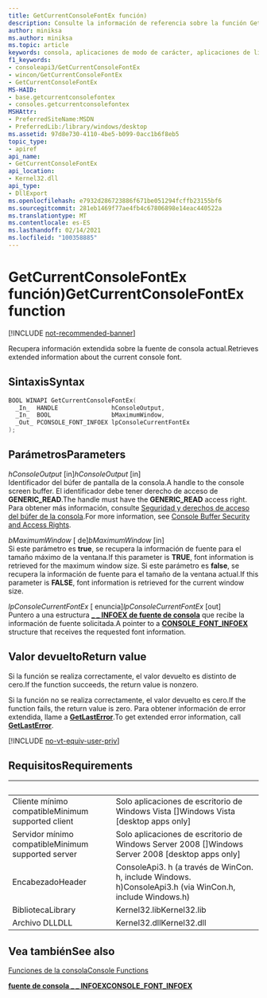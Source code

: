 ```yaml
---
title: GetCurrentConsoleFontEx función)
description: Consulte la información de referencia sobre la función GetCurrentConsoleFontEx, que recupera información extendida sobre la fuente de consola usada actualmente.
author: miniksa
ms.author: miniksa
ms.topic: article
keywords: consola, aplicaciones de modo de carácter, aplicaciones de línea de comandos, aplicaciones de terminal, API de consola
f1_keywords:
- consoleapi3/GetCurrentConsoleFontEx
- wincon/GetCurrentConsoleFontEx
- GetCurrentConsoleFontEx
MS-HAID:
- base.getcurrentconsolefontex
- consoles.getcurrentconsolefontex
MSHAttr:
- PreferredSiteName:MSDN
- PreferredLib:/library/windows/desktop
ms.assetid: 97d8e730-4110-4be5-b099-0acc1b6f8eb5
topic_type:
- apiref
api_name:
- GetCurrentConsoleFontEx
api_location:
- Kernel32.dll
api_type:
- DllExport
ms.openlocfilehash: e7932d286723886f671be051294fcffb23155bf6
ms.sourcegitcommit: 281eb1469f77ae4fb4c67806898e14eac440522a
ms.translationtype: MT
ms.contentlocale: es-ES
ms.lasthandoff: 02/14/2021
ms.locfileid: "100358885"
---
```

# <a name="getcurrentconsolefontex-function"></a><span data-ttu-id="4cd79-104">GetCurrentConsoleFontEx función)</span><span class="sxs-lookup"><span data-stu-id="4cd79-104">GetCurrentConsoleFontEx function</span></span>

[!INCLUDE [not-recommended-banner](./includes/not-recommended-banner.md)]

<span data-ttu-id="4cd79-105">Recupera información extendida sobre la fuente de consola actual.</span><span class="sxs-lookup"><span data-stu-id="4cd79-105">Retrieves extended information about the current console font.</span></span>

## <a name="syntax"></a><span data-ttu-id="4cd79-106">Sintaxis</span><span class="sxs-lookup"><span data-stu-id="4cd79-106">Syntax</span></span>

```C
BOOL WINAPI GetCurrentConsoleFontEx(
  _In_  HANDLE               hConsoleOutput,
  _In_  BOOL                 bMaximumWindow,
  _Out_ PCONSOLE_FONT_INFOEX lpConsoleCurrentFontEx
);
```

## <a name="parameters"></a><span data-ttu-id="4cd79-107">Parámetros</span><span class="sxs-lookup"><span data-stu-id="4cd79-107">Parameters</span></span>

<span data-ttu-id="4cd79-108">*hConsoleOutput* \[in\]</span><span class="sxs-lookup"><span data-stu-id="4cd79-108">*hConsoleOutput* \[in\]</span></span>  
<span data-ttu-id="4cd79-109">Identificador del búfer de pantalla de la consola.</span><span class="sxs-lookup"><span data-stu-id="4cd79-109">A handle to the console screen buffer.</span></span> <span data-ttu-id="4cd79-110">El identificador debe tener derecho de acceso de **GENERIC\_READ**.</span><span class="sxs-lookup"><span data-stu-id="4cd79-110">The handle must have the **GENERIC\_READ** access right.</span></span> <span data-ttu-id="4cd79-111">Para obtener más información, consulte [Seguridad y derechos de acceso del búfer de la consola](console-buffer-security-and-access-rights.md).</span><span class="sxs-lookup"><span data-stu-id="4cd79-111">For more information, see [Console Buffer Security and Access Rights](console-buffer-security-and-access-rights.md).</span></span>

<span data-ttu-id="4cd79-112">*bMaximumWindow* \[ de\]</span><span class="sxs-lookup"><span data-stu-id="4cd79-112">*bMaximumWindow* \[in\]</span></span>  
<span data-ttu-id="4cd79-113">Si este parámetro es **true**, se recupera la información de fuente para el tamaño máximo de la ventana.</span><span class="sxs-lookup"><span data-stu-id="4cd79-113">If this parameter is **TRUE**, font information is retrieved for the maximum window size.</span></span> <span data-ttu-id="4cd79-114">Si este parámetro es **false**, se recupera la información de fuente para el tamaño de la ventana actual.</span><span class="sxs-lookup"><span data-stu-id="4cd79-114">If this parameter is **FALSE**, font information is retrieved for the current window size.</span></span>

<span data-ttu-id="4cd79-115">*lpConsoleCurrentFontEx* \[ enuncia\]</span><span class="sxs-lookup"><span data-stu-id="4cd79-115">*lpConsoleCurrentFontEx* \[out\]</span></span>  
<span data-ttu-id="4cd79-116">Puntero a una estructura [**\_ \_ INFOEX de fuente de consola**](console-font-infoex.md) que recibe la información de fuente solicitada.</span><span class="sxs-lookup"><span data-stu-id="4cd79-116">A pointer to a [**CONSOLE\_FONT\_INFOEX**](console-font-infoex.md) structure that receives the requested font information.</span></span>

## <a name="return-value"></a><span data-ttu-id="4cd79-117">Valor devuelto</span><span class="sxs-lookup"><span data-stu-id="4cd79-117">Return value</span></span>

<span data-ttu-id="4cd79-118">Si la función se realiza correctamente, el valor devuelto es distinto de cero.</span><span class="sxs-lookup"><span data-stu-id="4cd79-118">If the function succeeds, the return value is nonzero.</span></span>

<span data-ttu-id="4cd79-119">Si la función no se realiza correctamente, el valor devuelto es cero.</span><span class="sxs-lookup"><span data-stu-id="4cd79-119">If the function fails, the return value is zero.</span></span> <span data-ttu-id="4cd79-120">Para obtener información de error extendida, llame a [**GetLastError**](/windows/win32/api/errhandlingapi/nf-errhandlingapi-getlasterror).</span><span class="sxs-lookup"><span data-stu-id="4cd79-120">To get extended error information, call [**GetLastError**](/windows/win32/api/errhandlingapi/nf-errhandlingapi-getlasterror).</span></span>

[!INCLUDE [no-vt-equiv-user-priv](./includes/no-vt-equiv-user-priv.md)]

## <a name="requirements"></a><span data-ttu-id="4cd79-121">Requisitos</span><span class="sxs-lookup"><span data-stu-id="4cd79-121">Requirements</span></span>

| &nbsp; | &nbsp; |
|-|-|
| <span data-ttu-id="4cd79-122">Cliente mínimo compatible</span><span class="sxs-lookup"><span data-stu-id="4cd79-122">Minimum supported client</span></span> | <span data-ttu-id="4cd79-123">Solo aplicaciones de escritorio de Windows Vista \[\]</span><span class="sxs-lookup"><span data-stu-id="4cd79-123">Windows Vista \[desktop apps only\]</span></span> |
| <span data-ttu-id="4cd79-124">Servidor mínimo compatible</span><span class="sxs-lookup"><span data-stu-id="4cd79-124">Minimum supported server</span></span> | <span data-ttu-id="4cd79-125">Solo aplicaciones de escritorio de Windows Server 2008 \[\]</span><span class="sxs-lookup"><span data-stu-id="4cd79-125">Windows Server 2008 \[desktop apps only\]</span></span> |
| <span data-ttu-id="4cd79-126">Encabezado</span><span class="sxs-lookup"><span data-stu-id="4cd79-126">Header</span></span> | <span data-ttu-id="4cd79-127">ConsoleApi3. h (a través de WinCon. h, include Windows. h)</span><span class="sxs-lookup"><span data-stu-id="4cd79-127">ConsoleApi3.h (via WinCon.h, include Windows.h)</span></span> |
| <span data-ttu-id="4cd79-128">Biblioteca</span><span class="sxs-lookup"><span data-stu-id="4cd79-128">Library</span></span> | <span data-ttu-id="4cd79-129">Kernel32.lib</span><span class="sxs-lookup"><span data-stu-id="4cd79-129">Kernel32.lib</span></span> |
| <span data-ttu-id="4cd79-130">Archivo DLL</span><span class="sxs-lookup"><span data-stu-id="4cd79-130">DLL</span></span> | <span data-ttu-id="4cd79-131">Kernel32.dll</span><span class="sxs-lookup"><span data-stu-id="4cd79-131">Kernel32.dll</span></span> |

## <a name="see-also"></a><span data-ttu-id="4cd79-132">Vea también</span><span class="sxs-lookup"><span data-stu-id="4cd79-132">See also</span></span>

[<span data-ttu-id="4cd79-133">Funciones de la consola</span><span class="sxs-lookup"><span data-stu-id="4cd79-133">Console Functions</span></span>](console-functions.md)

[<span data-ttu-id="4cd79-134">**fuente de consola \_ \_ INFOEX**</span><span class="sxs-lookup"><span data-stu-id="4cd79-134">**CONSOLE\_FONT\_INFOEX**</span></span>](console-font-infoex.md)